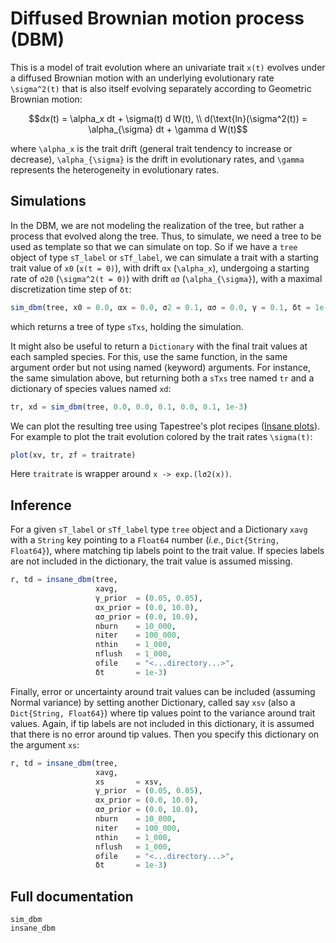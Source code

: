 # Diffused Brownian motion process (DBM)

This is a model of trait evolution where an univariate trait ``x(t)`` evolves under a diffused Brownian motion with an underlying evolutionary rate ``\sigma^2(t)`` that is also itself evolving separately according to Geometric Brownian motion:
```math
dx(t) = \alpha_x dt + \sigma(t) d W(t), \\
d(\text{ln}(\sigma^2(t)) = \alpha_{\sigma} dt + \gamma d W(t)
```
where ``\alpha_x`` is the trait drift (general trait tendency to increase or decrease), ``\alpha_{\sigma}`` is the drift in evolutionary rates, and ``\gamma`` represents the heterogeneity in evolutionary rates.


## Simulations

In the DBM, we are not modeling the realization of the tree, but rather a process that evolved along the tree. Thus, to simulate, we need a tree to be used as template so that we can simulate on top. So if we have a `tree` object of type `sT_label` or `sTf_label`, we can simulate a trait with a starting trait value of `x0` (``x(t = 0)``), with drift `αx` (``\alpha_x``), undergoing a starting rate of `σ20` (``\sigma^2(t = 0)``) with drift `ασ` (``\alpha_{\sigma}``), with a maximal discretization time step of `δt`:

```julia
sim_dbm(tree, x0 = 0.0, αx = 0.0, σ2 = 0.1, ασ = 0.0, γ = 0.1, δt = 1e-3)
```

which returns a tree of type `sTxs`, holding the simulation.

It might also be useful to return a `Dictionary` with the final trait values at each sampled species. For this, use the same function, in the same argument order but not using named (keyword) arguments. For instance, the same simulation above, but returning both a `sTxs` tree named `tr` and a dictionary of species values named `xd`:

```julia
tr, xd = sim_dbm(tree, 0.0, 0.0, 0.1, 0.0, 0.1, 1e-3)
```

We can plot the resulting tree using Tapestree's plot recipes ([Insane plots](@ref)). For example to plot the trait evolution colored by the trait rates ``\sigma(t)``:
```julia
plot(xv, tr, zf = traitrate)
```
Here `traitrate` is wrapper around `x -> exp.(lσ2(x))`.

## Inference


For a given `sT_label` or `sTf_label` type `tree` object and a Dictionary `xavg` with a `String` key pointing to a `Float64` number (_i.e._, `Dict{String, Float64}`), where matching tip labels point to the trait value. If species labels are not included in the dictionary, the trait value is assumed missing. 

```julia
r, td = insane_dbm(tree, 
                   xavg,
                   γ_prior  = (0.05, 0.05),
                   αx_prior = (0.0, 10.0),
                   ασ_prior = (0.0, 10.0),
                   nburn    = 10_000,
                   niter    = 100_000,
                   nthin    = 1_000,
                   nflush   = 1_000,
                   ofile    = "<...directory...>",
                   δt       = 1e-3)
```

Finally, error or uncertainty around trait values can be included (assuming Normal variance) by setting another Dictionary, called say `xsv` (also a `Dict{String, Float64}`) where tip values point to the variance around trait values. Again, if tip labels are not included in this dictionary, it is assumed that there is no error around tip values.
Then you specify this dictionary on the argument `xs`:
```julia
r, td = insane_dbm(tree, 
                   xavg, 
                   xs       = xsv,
                   γ_prior  = (0.05, 0.05),
                   αx_prior = (0.0, 10.0),
                   ασ_prior = (0.0, 10.0),
                   nburn    = 10_000,
                   niter    = 100_000,
                   nthin    = 1_000,
                   nflush   = 1_000,
                   ofile    = "<...directory...>",
                   δt       = 1e-3)
```

## Full documentation
```@docs
sim_dbm
insane_dbm
```
